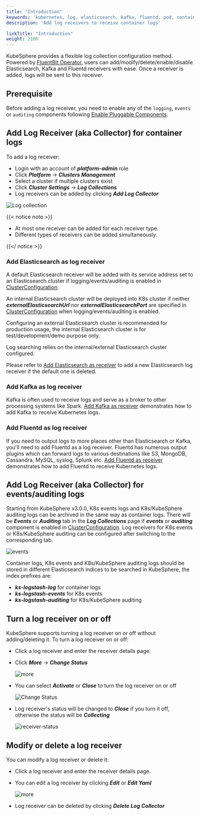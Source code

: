 ```yaml
---
title: "Introduction"
keywords: 'kubernetes, log, elasticsearch, kafka, fluentd, pod, container, fluentbit, output'
description: 'Add log receivers to receive container logs'

linkTitle: "Introduction"
weight: 2100
---
```


KubeSphere provides a flexible log collection configuration method. Powered by [FluentBit Operator](https://github.com/kubesphere/fluentbit-operator/), users can add/modify/delete/enable/disable Elasticsearch, Kafka and Fluentd receivers with ease. Once a receiver is added, logs will be sent to this receiver.

## Prerequisite

Before adding a log receiver, you need to enable any of the `logging`, `events` or `auditing` components following [Enable Pluggable Components](https://kubesphere.io/docs/pluggable-components/).

## Add Log Receiver (aka Collector) for container logs

To add a log receiver:

- Login with an account of ***platform-admin*** role
- Click ***Platform*** -> ***Clusters Management***
- Select a cluster if multiple clusters exist
- Click ***Cluster Settings*** -> ***Log Collections***
- Log receivers can be added by clicking ***Add Log Collector***

![Log collection](/images/docs/cluster-administration/cluster-settings/log-collections/log-collections.png)

{{< notice note >}}

- At most one receiver can be added for each receiver type.
- Different types of receivers can be added simultaneously.

{{</ notice >}}

### Add Elasticsearch as log receiver

A default Elasticsearch receiver will be added with its service address set to an Elasticsearch cluster if logging/events/auditing is enabled in [ClusterConfiguration](https://github.com/kubesphere/kubekey/blob/master/docs/config-example.md).

An internal Elasticsearch cluster will be deployed into K8s cluster if neither ***externalElasticsearchUrl*** nor ***externalElasticsearchPort*** are specified in [ClusterConfiguration](https://github.com/kubesphere/kubekey/blob/master/docs/config-example.md) when logging/events/auditing is enabled.

Configuring an external Elasticsearch cluster is recommended for production usage, the internal Elasticsearch cluster is for test/development/demo purpose only.

Log searching relies on the internal/external Elasticsearch cluster configured.

Please refer to [Add Elasticsearch as receiver](../add-es-as-receiver) to add a new Elasticsearch log receiver if the default one is deleted.

### Add Kafka as log receiver

Kafka is often used to receive logs and serve as a broker to other processing systems like Spark. [Add Kafka as receiver](../add-kafka-as-receiver) demonstrates how to add Kafka to receive Kubernetes logs.

### Add Fluentd as log receiver

If you need to output logs to more places other than Elasticsearch or Kafka, you'll need to add Fluentd as a log receiver. Fluentd has numerous output plugins which can forward logs to various destinations like S3, MongoDB, Cassandra, MySQL, syslog, Splunk etc. [Add Fluentd as receiver](../add-fluentd-as-receiver) demonstrates how to add Fluentd to receive Kubernetes logs.

## Add Log Receiver (aka Collector) for events/auditing logs

Starting from KubeSphere v3.0.0, K8s events logs and K8s/KubeSphere auditing logs can be archived in the same way as container logs. There will be ***Events*** or ***Auditing*** tab in the ***Log Collections*** page if ***events*** or ***auditing*** component is enabled in [ClusterConfiguration](https://github.com/kubesphere/kubekey/blob/master/docs/config-example.md). Log receivers for K8s events or K8s/KubeSphere auditing can be configured after switching to the corresponding tab.

![events](/images/docs/cluster-administration/cluster-settings/log-collections/log-collections-events.png)

Container logs, K8s events and K8s/KubeSphere auditing logs should be stored in different Elasticsearch indices to be searched in KubeSphere, the index prefixes are:

- ***ks-logstash-log*** for container logs
- ***ks-logstash-events*** for K8s events
- ***ks-logstash-auditing*** for K8s/KubeSphere auditing

## Turn a log receiver on or off

KubeSphere supports turning a log receiver on or off without adding/deleting it.
To turn a log receiver on or off:

- Click a log receiver and enter the receiver details page.
- Click ***More*** -> ***Change Status***

    ![more](/images/docs/cluster-administration/cluster-settings/log-collections/more.png)

- You can select ***Activate*** or ***Close*** to turn the log receiver on or off

    ![Change Status](/images/docs/cluster-administration/cluster-settings/log-collections/change-status.png)

- Log receiver's status will be changed to ***Close*** if you turn it off, otherwise the status will be ***Collecting***

    ![receiver-status](/images/docs/cluster-administration/cluster-settings/log-collections/receiver-status.png)

## Modify or delete a log receiver

You can modify a log receiver or delete it:

- Click a log receiver and enter the receiver details page.
- You can edit a log receiver by clicking ***Edit*** or ***Edit Yaml***

    ![more](/images/docs/cluster-administration/cluster-settings/log-collections/more.png)

- Log receiver can be deleted by clicking ***Delete Log Collector***
